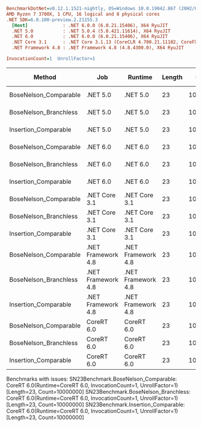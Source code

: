``` ini

BenchmarkDotNet=v0.12.1.1521-nightly, OS=Windows 10.0.19042.867 (20H2/October2020Update)
AMD Ryzen 7 3700X, 1 CPU, 16 logical and 8 physical cores
.NET SDK=6.0.100-preview.2.21155.3
  [Host]             : .NET 6.0.0 (6.0.21.15406), X64 RyuJIT
  .NET 5.0           : .NET 5.0.4 (5.0.421.11614), X64 RyuJIT
  .NET 6.0           : .NET 6.0.0 (6.0.21.15406), X64 RyuJIT
  .NET Core 3.1      : .NET Core 3.1.13 (CoreCLR 4.700.21.11102, CoreFX 4.700.21.11602), X64 RyuJIT
  .NET Framework 4.8 : .NET Framework 4.8 (4.8.4300.0), X64 RyuJIT

InvocationCount=1  UnrollFactor=1  

```
|                Method |                Job |            Runtime | Length |    Count |     Mean |   Error |  StdDev | Gen 0 | Gen 1 | Gen 2 | Allocated |
|---------------------- |------------------- |------------------- |------- |--------- |---------:|--------:|--------:|------:|------:|------:|----------:|
| BoseNelson_Comparable |           .NET 5.0 |           .NET 5.0 |     23 | 10000000 | 125.2 ms | 0.31 ms | 0.26 ms |     - |     - |     - |         - |
| BoseNelson_Branchless |           .NET 5.0 |           .NET 5.0 |     23 | 10000000 | 216.2 ms | 0.18 ms | 0.15 ms |     - |     - |     - |         - |
|  Insertion_Comparable |           .NET 5.0 |           .NET 5.0 |     23 | 10000000 | 114.6 ms | 0.30 ms | 0.27 ms |     - |     - |     - |         - |
| BoseNelson_Comparable |           .NET 6.0 |           .NET 6.0 |     23 | 10000000 | 125.6 ms | 0.21 ms | 0.18 ms |     - |     - |     - |     144 B |
| BoseNelson_Branchless |           .NET 6.0 |           .NET 6.0 |     23 | 10000000 | 216.2 ms | 0.51 ms | 0.40 ms |     - |     - |     - |     144 B |
|  Insertion_Comparable |           .NET 6.0 |           .NET 6.0 |     23 | 10000000 | 117.7 ms | 0.77 ms | 0.72 ms |     - |     - |     - |     144 B |
| BoseNelson_Comparable |      .NET Core 3.1 |      .NET Core 3.1 |     23 | 10000000 | 125.1 ms | 0.09 ms | 0.07 ms |     - |     - |     - |         - |
| BoseNelson_Branchless |      .NET Core 3.1 |      .NET Core 3.1 |     23 | 10000000 | 216.2 ms | 0.28 ms | 0.25 ms |     - |     - |     - |         - |
|  Insertion_Comparable |      .NET Core 3.1 |      .NET Core 3.1 |     23 | 10000000 | 122.9 ms | 2.45 ms | 2.73 ms |     - |     - |     - |         - |
| BoseNelson_Comparable | .NET Framework 4.8 | .NET Framework 4.8 |     23 | 10000000 | 131.9 ms | 0.50 ms | 0.47 ms |     - |     - |     - |         - |
| BoseNelson_Branchless | .NET Framework 4.8 | .NET Framework 4.8 |     23 | 10000000 | 215.7 ms | 0.12 ms | 0.09 ms |     - |     - |     - |         - |
|  Insertion_Comparable | .NET Framework 4.8 | .NET Framework 4.8 |     23 | 10000000 | 163.0 ms | 0.53 ms | 0.41 ms |     - |     - |     - |         - |
| BoseNelson_Comparable |         CoreRT 6.0 |         CoreRT 6.0 |     23 | 10000000 |       NA |      NA |      NA |     - |     - |     - |         - |
| BoseNelson_Branchless |         CoreRT 6.0 |         CoreRT 6.0 |     23 | 10000000 |       NA |      NA |      NA |     - |     - |     - |         - |
|  Insertion_Comparable |         CoreRT 6.0 |         CoreRT 6.0 |     23 | 10000000 |       NA |      NA |      NA |     - |     - |     - |         - |

Benchmarks with issues:
  SN23Benchmark.BoseNelson_Comparable: CoreRT 6.0(Runtime=CoreRT 6.0, InvocationCount=1, UnrollFactor=1) [Length=23, Count=10000000]
  SN23Benchmark.BoseNelson_Branchless: CoreRT 6.0(Runtime=CoreRT 6.0, InvocationCount=1, UnrollFactor=1) [Length=23, Count=10000000]
  SN23Benchmark.Insertion_Comparable: CoreRT 6.0(Runtime=CoreRT 6.0, InvocationCount=1, UnrollFactor=1) [Length=23, Count=10000000]

